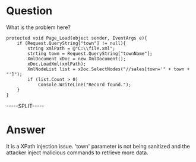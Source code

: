# Question
 
What is the problem here?
 
```
protected void Page_Load(object sender, EventArgs e){
    if (Request.QueryString["town"] != null){
        string xmlPath = @"C:\\file.xml";
        strting town = Request.QueryString["townName"];
        XmlDocument xDoc = new XmlDocument();
        xDoc.LoadXml(xmlPath);
        XmlNodeList list = xDoc.SelectNodes("//sales[town='" + town + "']");
        if (list.Count > 0)
            Console.WriteLine("Record found.");
    }
}    
```
 
-----SPLIT-----
 
# Answer

It is a XPath injection issue. 'town' parameter is not being sanitized and the attacker inject malicious commands to retrieve more data.